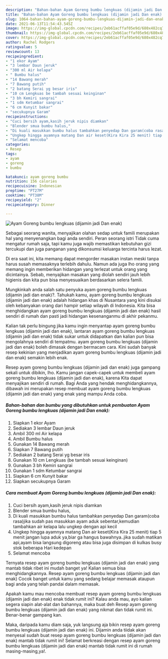 ```yaml
---
description: "Bahan-bahan Ayam Goreng bumbu lengkuas (dijamin jadi Dan enak) yang lezat dan Mudah Dibuat"
title: "Bahan-bahan Ayam Goreng bumbu lengkuas (dijamin jadi Dan enak) yang lezat dan Mudah Dibuat"
slug: 1064-bahan-bahan-ayam-goreng-bumbu-lengkuas-dijamin-jadi-dan-enak-yang-lezat-dan-mudah-dibuat
date: 2021-06-13T11:54:43.545Z
image: https://img-global.cpcdn.com/recipes/2eb61acffaf05e9d/680x482cq70/ayam-goreng-bumbu-lengkuas-dijamin-jadi-dan-enak-foto-resep-utama.jpg
thumbnail: https://img-global.cpcdn.com/recipes/2eb61acffaf05e9d/680x482cq70/ayam-goreng-bumbu-lengkuas-dijamin-jadi-dan-enak-foto-resep-utama.jpg
cover: https://img-global.cpcdn.com/recipes/2eb61acffaf05e9d/680x482cq70/ayam-goreng-bumbu-lengkuas-dijamin-jadi-dan-enak-foto-resep-utama.jpg
author: Rachel Rodgers
ratingvalue: 5
reviewcount: 13
recipeingredient:
- "1 ekor Ayam"
- "3 lembar Daun jeruk"
- "300 ml Air kelapa"
- " Bumbu halus"
- "14 Bawang merah"
- "7 Bawang putih"
- "2 batang Serai yg besar iris"
- "10 cm Lengkuas be tambah sesuai keinginan"
- "3 bh Kemiri sangrai"
- "1 sdm Ketumbar sangrai"
- "6 cm Kunyit bakar"
- "secukupnya Garam"
recipeinstructions:
- "Cuci bersih ayam,kasih jeruk nipis diamkan"
- "Blender smua bumbu halus,"
- "Di kuali masukkan bumbu halus tambahkan penyedap Dan garam(coba rasa)jika sudah pas masukkan ayam aduk sebentar,kemudian tambahkan air kelapa lalu ungkep dengan api kecil"
- "Ungkep hingga ayamnya matang Dan air keset(Kira Kira 25 menit) tiap 5 menit jangan lupa aduk ya,biar ga hangus bawahnya..jika sudah matikan api,ayam bisa langsung digoreng atau bisa juga disimpan di kulkas busy stok beberapa Hari kedepan"
- "Selamat mencoba"
categories:
- Resep
tags:
- ayam
- goreng
- bumbu

katakunci: ayam goreng bumbu 
nutrition: 156 calories
recipecuisine: Indonesian
preptime: "PT27M"
cooktime: "PT38M"
recipeyield: "2"
recipecategory: Dinner

---
```



![Ayam Goreng bumbu lengkuas (dijamin jadi Dan enak)](https://img-global.cpcdn.com/recipes/2eb61acffaf05e9d/680x482cq70/ayam-goreng-bumbu-lengkuas-dijamin-jadi-dan-enak-foto-resep-utama.jpg)

Sebagai seorang wanita, menyajikan olahan sedap untuk famili merupakan hal yang menyenangkan bagi anda sendiri. Peran seorang istri Tidak cuma mengatur rumah saja, tapi kamu juga wajib memastikan kebutuhan gizi tercukupi dan juga panganan yang dikonsumsi keluarga tercinta harus lezat.

Di era  saat ini, kita memang dapat mengorder masakan instan meski tanpa harus susah memasaknya terlebih dahulu. Namun ada juga lho orang yang memang ingin memberikan hidangan yang terlezat untuk orang yang dicintainya. Sebab, menyajikan masakan yang diolah sendiri jauh lebih higienis dan kita pun bisa menyesuaikan berdasarkan selera famili. 



Mungkinkah anda salah satu penyuka ayam goreng bumbu lengkuas (dijamin jadi dan enak)?. Tahukah kamu, ayam goreng bumbu lengkuas (dijamin jadi dan enak) adalah hidangan khas di Nusantara yang kini disukai oleh kebanyakan orang dari hampir setiap wilayah di Indonesia. Kita bisa menghidangkan ayam goreng bumbu lengkuas (dijamin jadi dan enak) hasil sendiri di rumah dan pasti jadi hidangan kesenanganmu di akhir pekanmu.

Kalian tak perlu bingung jika kamu ingin menyantap ayam goreng bumbu lengkuas (dijamin jadi dan enak), lantaran ayam goreng bumbu lengkuas (dijamin jadi dan enak) tidak sukar untuk didapatkan dan kalian pun bisa mengolahnya sendiri di tempatmu. ayam goreng bumbu lengkuas (dijamin jadi dan enak) boleh dimasak dengan bermacam cara. Kini sudah banyak resep kekinian yang menjadikan ayam goreng bumbu lengkuas (dijamin jadi dan enak) semakin lebih enak.

Resep ayam goreng bumbu lengkuas (dijamin jadi dan enak) juga gampang sekali untuk dibikin, lho. Kamu jangan capek-capek untuk membeli ayam goreng bumbu lengkuas (dijamin jadi dan enak), karena Kita dapat menyajikan sendiri di rumah. Bagi Anda yang hendak menghidangkannya, dibawah ini merupakan resep membuat ayam goreng bumbu lengkuas (dijamin jadi dan enak) yang enak yang mampu Anda coba.

<!--inarticleads1-->

##### Bahan-bahan dan bumbu yang dibutuhkan untuk pembuatan Ayam Goreng bumbu lengkuas (dijamin jadi Dan enak):

1. Siapkan 1 ekor Ayam
1. Sediakan 3 lembar Daun jeruk
1. Ambil 300 ml Air kelapa
1. Ambil  Bumbu halus
1. Gunakan 14 Bawang merah
1. Siapkan 7 Bawang putih
1. Sediakan 2 batang Serai yg besar iris
1. Gunakan 10 cm Lengkuas (be tambah sesuai keinginan)
1. Gunakan 3 bh Kemiri sangrai
1. Gunakan 1 sdm Ketumbar sangrai
1. Siapkan 6 cm Kunyit bakar
1. Siapkan secukupnya Garam




<!--inarticleads2-->

##### Cara membuat Ayam Goreng bumbu lengkuas (dijamin jadi Dan enak):

1. Cuci bersih ayam,kasih jeruk nipis diamkan
1. Blender smua bumbu halus,
1. Di kuali masukkan bumbu halus tambahkan penyedap Dan garam(coba rasa)jika sudah pas masukkan ayam aduk sebentar,kemudian tambahkan air kelapa lalu ungkep dengan api kecil
1. Ungkep hingga ayamnya matang Dan air keset(Kira Kira 25 menit) tiap 5 menit jangan lupa aduk ya,biar ga hangus bawahnya..jika sudah matikan api,ayam bisa langsung digoreng atau bisa juga disimpan di kulkas busy stok beberapa Hari kedepan
1. Selamat mencoba




Ternyata resep ayam goreng bumbu lengkuas (dijamin jadi dan enak) yang mantab tidak ribet ini mudah banget ya! Kalian semua bisa menghidangkannya. Resep ayam goreng bumbu lengkuas (dijamin jadi dan enak) Cocok banget untuk kamu yang sedang belajar memasak ataupun bagi anda yang telah pandai dalam memasak.

Apakah kamu mau mencoba membuat resep ayam goreng bumbu lengkuas (dijamin jadi dan enak) enak tidak rumit ini? Kalau anda mau, ayo kalian segera siapin alat-alat dan bahannya, maka buat deh Resep ayam goreng bumbu lengkuas (dijamin jadi dan enak) yang nikmat dan tidak rumit ini. Benar-benar gampang kan. 

Maka, daripada kamu diam saja, yuk langsung aja bikin resep ayam goreng bumbu lengkuas (dijamin jadi dan enak) ini. Dijamin anda tiidak akan menyesal sudah buat resep ayam goreng bumbu lengkuas (dijamin jadi dan enak) mantab tidak rumit ini! Selamat berkreasi dengan resep ayam goreng bumbu lengkuas (dijamin jadi dan enak) mantab tidak rumit ini di rumah masing-masing,ya!.

